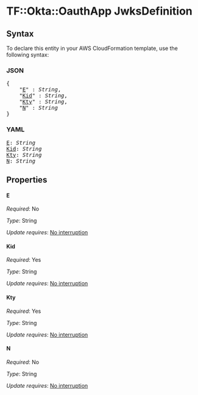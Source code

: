 # TF::Okta::OauthApp JwksDefinition

## Syntax

To declare this entity in your AWS CloudFormation template, use the following syntax:

### JSON

<pre>
{
    "<a href="#e" title="E">E</a>" : <i>String</i>,
    "<a href="#kid" title="Kid">Kid</a>" : <i>String</i>,
    "<a href="#kty" title="Kty">Kty</a>" : <i>String</i>,
    "<a href="#n" title="N">N</a>" : <i>String</i>
}
</pre>

### YAML

<pre>
<a href="#e" title="E">E</a>: <i>String</i>
<a href="#kid" title="Kid">Kid</a>: <i>String</i>
<a href="#kty" title="Kty">Kty</a>: <i>String</i>
<a href="#n" title="N">N</a>: <i>String</i>
</pre>

## Properties

#### E

_Required_: No

_Type_: String

_Update requires_: [No interruption](https://docs.aws.amazon.com/AWSCloudFormation/latest/UserGuide/using-cfn-updating-stacks-update-behaviors.html#update-no-interrupt)

#### Kid

_Required_: Yes

_Type_: String

_Update requires_: [No interruption](https://docs.aws.amazon.com/AWSCloudFormation/latest/UserGuide/using-cfn-updating-stacks-update-behaviors.html#update-no-interrupt)

#### Kty

_Required_: Yes

_Type_: String

_Update requires_: [No interruption](https://docs.aws.amazon.com/AWSCloudFormation/latest/UserGuide/using-cfn-updating-stacks-update-behaviors.html#update-no-interrupt)

#### N

_Required_: No

_Type_: String

_Update requires_: [No interruption](https://docs.aws.amazon.com/AWSCloudFormation/latest/UserGuide/using-cfn-updating-stacks-update-behaviors.html#update-no-interrupt)

